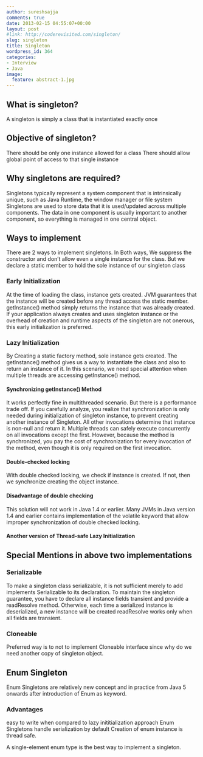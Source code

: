 ```yaml
---
author: sureshsajja
comments: true
date: 2013-02-15 04:55:07+00:00
layout: post
#link: http://coderevisited.com/singleton/
slug: singleton
title: Singleton
wordpress_id: 364
categories:
- Interview
- Java
image:
  feature: abstract-1.jpg
---
```


## What is singleton?


A singleton is simply a class that is instantiated exactly once



## Objective of singleton?


There should be only one instance allowed for a class
There should allow global point of access to that single instance



## Why singletons are required?


Singletons typically represent a system component that is intrinsically unique, such as Java Runtime, the window manager or file system
Singletons are used to store data that it is used/updated across multiple components. The data in one component is usually important to another component, so everything is managed in one central object.



## Ways to implement


There are 2 ways to implement singletons. In Both ways, We suppress the constructor and don’t allow even a single instance for the class. But we declare a static member to hold the sole instance of our singleton class



### Early Initialization 


At the time of loading the class, instance gets created. JVM guarantees that the instance will be created before any thread access the static member. getInstance() method simply returns the instance that was already created.
If your application always creates and uses singleton instance or the overhead of creation and runtime aspects of the singleton are not onerous, this early initialization is preferred.

 
 








### Lazy Initialization 


 
 




By Creating a static factory method, sole instance gets created. The getInstance() method gives us a way to instantiate the class and also to return an instance of it.
In this scenario, we need special attention when multiple threads are accessing getInstance() method.



#### Synchronizing getInstance() Method


 





It works perfectly fine in multithreaded scenario. But there is a performance trade off. If you carefully analyze, you realize that synchronization is only needed during initialization of singleton instance, to prevent creating another instance of Singleton. All other invocations determine that instance is non-null and return it. Multiple threads can safely execute concurrently on all invocations except the first. However, because the method is synchronized, you pay the cost of synchronization for every invocation of the method, even though it is only required on the first invocation.



#### Double-checked locking


 




With double checked locking, we check if instance is created. If not, then we synchronize creating the object instance.



#### Disadvantage of double checking


This solution will not work in Java 1.4 or earlier. Many JVMs in Java version 1.4 and earlier contains implementation of the volatile keyword that allow improper synchronization of double checked locking.



#### Another version of Thread-safe Lazy Initialization


 







## Special Mentions in above two implementations




### Serializable


To make a singleton class serializable, it is not sufficient merely to add implements Serializable to its declaration. To maintain the singleton guarantee, you have to declare all instance fields transient and provide a readResolve method. Otherwise, each time a serialized instance is deserialized, a new instance will be created
readResolve works only when all fields are transient.



### Cloneable


Preferred way is to not to implement Cloneable interface since why do we need another copy of singleton object.



## Enum Singleton


Enum Singletons are relatively new concept and in practice from Java 5 onwards after introduction of Enum as keyword.



### Advantages


easy to write when compared to lazy inititialization approach
Enum Singletons handle serialization by default
Creation of enum instance is thread safe.

 
 





A single-element enum type is the best way to implement a singleton.
